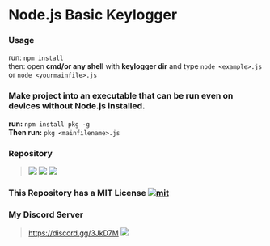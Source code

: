 # Node.js Basic Keylogger

### Usage
 run: ```npm install```  
 then: open **cmd/or any shell** with **keylogger dir** and type `node <example>.js` or `node <yourmainfile>.js`
### Make project into an executable that can be run even on devices without Node.js installed.
**run:** `npm install pkg -g`  
 **Then run:** `pkg <mainfilename>.js`


### Repository
> ![](https://img.shields.io/github/stars/notPawelekk/basic-keylogger?label=Stars:&style=flat-square&logo=github) ![](https://img.shields.io/github/watchers/notPawelekk/basic-keylogger?label=Watch:&style=flat-square&logo=github) ![](https://img.shields.io/github/forks/notPawelekk/basic-keylogger?label=Forks:&style=flat-square&logo=github)
### This Repository has a MIT License [![mit](https://badges.frapsoft.com/os/mit/mit.png?v=103)](https://opensource.org/licenses/mit-license.php)
### My Discord Server
> https://discord.gg/3JkD7M ![](https://img.shields.io/discord/624663110036226098.svg?label=Pawelekk's+Development+Server&style=flat-square&logo=discord&color=7289da)

